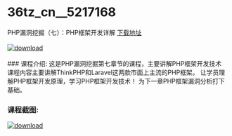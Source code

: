 # 36tz_cn__5217168
PHP漏洞挖掘（七）：PHP框架开发详解
[下载地址](http://www.36tz.cn/article/5217168 "下载地址")
<br/></br>[![download](http://36tz.cn/muke_img/2020_12_1-112-300x237.png "下载地址")](http://www.36tz.cn/article/5217168 "下载地址")
<br/></br>### 课程介绍:
这是PHP漏洞挖掘第七章节的课程，主要讲解PHP框架开发技术
课程内容主要讲解ThinkPHP和Laravel这两款市面上主流的PHP框架。
让学员理解PHP框架开发原理，学习PHP框架开发技术！
为下一章PHP框架漏洞分析打下基础。

### 课程截图:
[![download](http://36tz.cn/muke_img/2020_12_2-102.png "下载地址")](http://www.36tz.cn/article/5217168 "下载地址")
